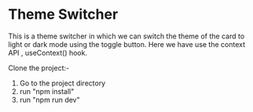 # Theme Switcher

This is a theme switcher in which we can switch the theme of the card to light or dark mode using the toggle button.
Here we have use the context API , useContext() hook.

Clone the project:-

1. Go to the project directory
2. run "npm install"
3. run "npm run dev"
